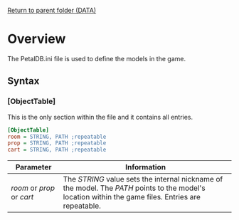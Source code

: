 [Return to parent folder (DATA)](../DATA/index.md)

# Overview

The PetalDB.ini file is used to define the models in the game.

## Syntax

### [ObjectTable]
This is the only section within the file and it contains all entries.
```ini
[ObjectTable]
room = STRING, PATH ;repeatable
prop = STRING, PATH ;repeatable
cart = STRING, PATH ;repeatable
```
| Parameter | Information |
|--|--|
| *room* or *prop* or *cart* | The *STRING* value sets the internal nickname of the model. The *PATH* points to the model's location within the game files. Entries are repeatable.|
